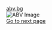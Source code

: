 [abv.bg](https://www.abv.bg)\
![ABV Image](https://www.abv.bg/i/abv-logo.svg)\
[Go to next page](somefile.html)
